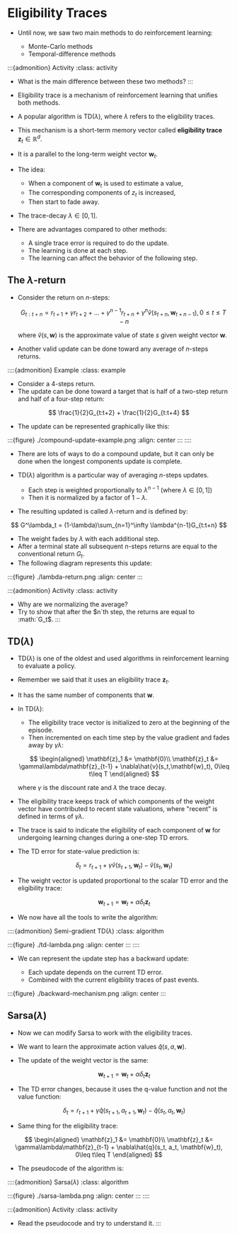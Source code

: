 # Eligibility Traces

- Until now, we saw two main methods to do reinforcement learning:

  - Monte-Carlo methods
  - Temporal-difference methods

:::{admonition} Activity
:class: activity

- What is the main difference between these two methods?
:::

- Eligibility trace is a mechanism of reinforcement learning that unifies both methods.

- A popular algorithm is TD($\lambda$), where $\lambda$ refers to the eligibility traces.

- This mechanism is a short-term memory vector called **eligibility trace** $\mathbf{z}_t\in \mathbb{R}^d$.

- It is a parallel to the long-term weight vector $\mathbf{w}_t$.

- The idea:

  - When a component of $\mathbf{w}_t$ is used to estimate a value,
  - The corresponding components of $z_t$ is increased,
  - Then start to fade away.

- The trace-decay $\lambda\in [0,1]$.

- There are advantages compared to other methods:

  - A single trace error is required to do the update.
  - The learning is done at each step.
  - The learning can affect the behavior of the following step.

## The $\lambda$-return

- Consider the return on $n$-steps:

  $$
  G_{t:t+n} = r_{t+1} + \gamma r_{t+2} + \dots + \gamma^{n-1}r_{t+n} + \gamma^n\hat{v}(s_{t+n}, \mathbf{w}_{t+n-1}), 0\leq t \leq T-n
  $$

  where $\hat{v}(s,\mathbf{w})$ is the approximate value of state $s$ given weight vector $\mathbf{w}$.

- Another valid update can be done toward any average of $n$-steps returns.

::::{admonition} Example
:class: example

- Consider a 4-steps return.
- The update can be done toward a target that is half of a two-step return and half of a four-step return:

$$
\frac{1}{2}G_{t:t+2} + \frac{1}{2}G_{t:t+4}
$$

- The update can be represented graphically like this:

:::{figure} ./compound-update-example.png
:align: center
:::
::::

- There are lots of ways to do a compound update, but it can only be done when the longest components update is complete.

- TD($\lambda$) algorithm is a particular way of averaging $n$-steps updates.

  - Each step is weighted proportionally to $\lambda^{n-1}$ (where $\lambda\in [0,1]$)
  - Then it is normalized by a factor of $1-\lambda$.

- The resulting updated is called $\lambda$-return and is defined by:

$$
G^\lambda_t = (1-\lambda)\sum_{n=1}^\infty \lambda^{n-1}G_{t:t+n}
$$

- The weight fades by $\lambda$ with each additional step.
- After a terminal state all subsequent $n$-steps returns are equal to the conventional return $G_t$.
- The following diagram represents this update:

:::{figure} ./lambda-return.png
:align: center
:::

:::{admonition} Activity
:class: activity

- Why are we normalizing the average?
- Try to show that after the $n`th step, the returns are equal to :math:`G_t$.
:::

## TD($\lambda$)

- TD($\lambda$) is one of the oldest and used algorithms in reinforcement learning to evaluate a policy.

- Remember we said that it uses an eligibility trace $\mathbf{z}_t$.

- It has the same number of components that $\mathbf{w}$.

- In TD($\lambda$):

  - The eligibility trace vector is initialized to zero at the beginning of the episode.
  - Then incremented on each time step by the value gradient and fades away by $\gamma\lambda$:

  $$
  \begin{aligned}
  \mathbf{z}_1 &= \mathbf{0}\\
  \mathbf{z}_t &= \gamma\lambda\mathbf{z}_{t-1} + \nabla\hat{v}(s_t,\mathbf{w}_t), 0\leq t\leq T
  \end{aligned}
  $$

  where $\gamma$ is the discount rate and $\lambda$ the trace decay.

- The eligibility trace keeps track of which components of the weight vector have contributed to recent state valuations, where "recent" is defined in terms of $\gamma\lambda$.

- The trace is said to indicate the eligibility of each component of $\mathbf{w}$ for undergoing learning changes during a one-step TD errors.

- The TD error for state-value prediction is:

  $$
  \delta_t = r_{t+1} + \gamma\hat{v}(s_{t+1},\mathbf{w}_t) - \hat{v}(s_t,\mathbf{w}_t)
  $$

- The weight vector is updated proportional to the scalar TD error and the eligibility trace:

  $$
  \mathbf{w}_{t+1} = \mathbf{w}_t + \alpha\delta_t\mathbf{z}_t
  $$

- We now have all the tools to write the algorithm:

::::{admonition} Semi-gradient TD($\lambda$)
:class: algorithm

:::{figure} ./td-lambda.png
:align: center
:::
::::

- We can represent the update step has a backward update:

  - Each update depends on the current TD error.
  - Combined with the current eligibility traces of past events.

:::{figure} ./backward-mechanism.png
:align: center
:::

## Sarsa($\lambda$)

- Now we can modify Sarsa to work with the eligibility traces.

- We want to learn the approximate action values $\hat{q}(s,a,\mathbf{w})$.

- The update of the weight vector is the same:

  $$
  \mathbf{w}_{t+1} = \mathbf{w}_t + \alpha\delta_t\mathbf{z}_t
  $$

- The TD error changes, because it uses the q-value function and not the value function:

  $$
  \delta_t = r_{t+1} + \gamma\hat{q}(s_{t+1},a_{t+1},\mathbf{w}_t) - \hat{q}(s_t,a_t,\mathbf{w}_t)
  $$

- Same thing for the eligibility trace:

$$
\begin{aligned}
\mathbf{z}_1 &= \mathbf{0}\\
\mathbf{z}_t &= \gamma\lambda\mathbf{z}_{t-1} + \nabla\hat{q}(s_t, a_t, \mathbf{w}_t), 0\leq t\leq T
\end{aligned}
$$

- The pseudocode of the algorithm is:

::::{admonition} Sarsa($\lambda$)
:class: algorithm

:::{figure} ./sarsa-lambda.png
:align: center
:::
::::

:::{admonition} Activity
:class: activity

- Read the pseudocode and try to understand it.
:::
